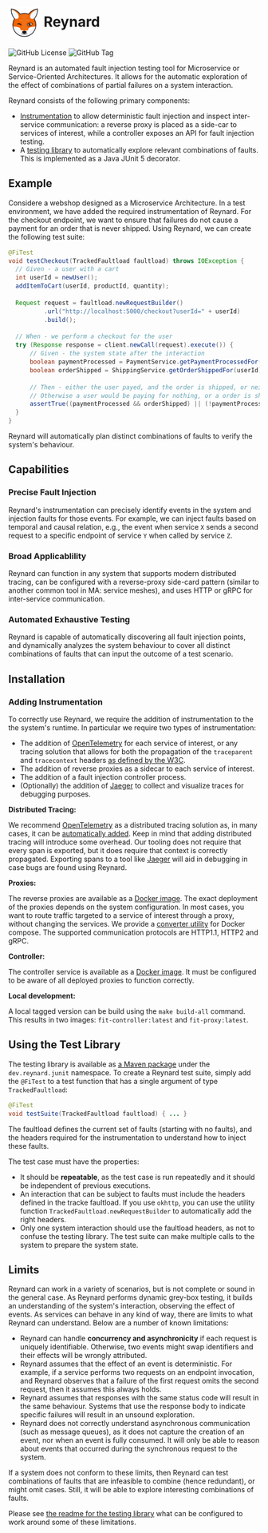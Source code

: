 # <img src="docs/images/reynard-logo.png" alt="Logo" width="64" align="center" /> Reynard

![GitHub License](https://img.shields.io/github/license/reynard-testing/reynard)
![GitHub Tag](https://img.shields.io/github/v/tag/reynard-testing/reynard)

Reynard is an automated fault injection testing tool for Microservice or Service-Oriented Architectures. It allows for the automatic exploration of the effect of combinations of partial failures on a system interaction.

Reynard consists of the following primary components:

- [Instrumentation](instrumentation/) to allow deterministic fault injection and inspect inter-service communication: a reverse proxy is placed as a side-car to services of interest, while a controller exposes an API for fault injection testing.
- A [testing library](lib/) to automatically explore relevant combinations of faults. This is implemented as a Java JUnit 5 decorator.

## Example

Considere a webshop designed as a Microservice Architecture. In a test environment, we have added the required instrumentation of Reynard. For the checkout endpoint, we want to ensure that failures do not cause a payment for an order that is never shipped. Using Reynard, we can create the following test suite:

```java
@FiTest
void testCheckout(TrackedFaultload faultload) throws IOException {
  // Given - a user with a cart
  int userId = newUser();
  addItemToCart(userId, productId, quantity);

  Request request = faultload.newRequestBuilder()
          .url("http://localhost:5000/checkout?userId=" + userId)
          .build();

  // When - we perform a checkout for the user
  try (Response response = client.newCall(request).execute()) {
      // Given - the system state after the interaction
      boolean paymentProcessed = PaymentService.getPaymentProcessedFor(userId);
      boolean orderShipped = ShippingService.getOrderShippedFor(userId);

      // Then - either the user payed, and the order is shipped, or neither ocurred
      // Otherwise a user would be paying for nothing, or a order is shipped without payment
      assertTrue((paymentProcessed && orderShipped) || (!paymentProcessed && !orderShipped));
  }
}
```

Reynard will automatically plan distinct combinations of faults to verify the system's behaviour.

## Capabilities

### Precise Fault Injection

Reynard's instrumentation can precisely identify events in the system and injection faults for those events. For example, we can inject faults based on temporal and causal relation, e.g., the event when service `X` sends a second request to a specific endpoint of service `Y` when called by service `Z`.

### Broad Applicablility

Reynard can function in any system that supports modern distributed tracing, can be configured with a reverse-proxy side-card pattern (similar to another common tool in MA: service meshes), and uses HTTP or gRPC for inter-service communication.

### Automated Exhaustive Testing

Reynard is capable of automatically discovering all fault injection points, and dynamically analyzes the system behaviour to cover all distinct combinations of faults that can input the outcome of a test scenario.

## Installation

### Adding Instrumentation

To correctly use Reynard, we require the addition of instrumentation to the the system's runtime.
In particular we require two types of instrumentation:

- The addition of [OpenTelemetry](https://opentelemetry.io/) for each service of interest, or any tracing solution that allows for both the propagation of the `traceparent` and `tracecontext` headers [as defined by the W3C](https://www.w3.org/TR/trace-context/).
- The addition of reverse proxies as a sidecar to each service of interest.
- The addition of a fault injection controller process.
- (Optionally) the addition of [Jaeger](https://www.jaegertracing.io/) to collect and visualize traces for debugging purposes.

**Distributed Tracing:**

We recommend [OpenTelemetry](https://opentelemetry.io/) as a distributed tracing solution as, in many cases, it can be [automatically added](https://opentelemetry.io/docs/zero-code/). Keep in mind that adding distributed tracing will introduce some overhead. Our tooling does not require that every span is exported, but it does require that context is correctly propagated.
Exporting spans to a tool like [Jaeger](https://www.jaegertracing.io/) will aid in debugging in case bugs are found using Reynard.

**Proxies:**

The reverse proxies are available as a [Docker image](https://hub.docker.com/r/dflipse/reynard-proxy). The exact deployment of the proxies depends on the system configuration. In most cases, you want to route traffic targeted to a service of interest through a proxy, without changing the services.
We provide a [converter utility](util/converter/) for Docker compose.
The supported communication protocols are HTTP1.1, HTTP2 and gRPC.

**Controller:**

The controller service is available as a [Docker image](https://hub.docker.com/r/dflipse/reynard-controller). It must be configured to be aware of all deployed proxies to function correctly.


**Local development:**

A local tagged version can be build using the `make build-all` command.
This results in two images: `fit-controller:latest` and `fit-proxy:latest`.

## Using the Test Library

The testing library is available as [a Maven package](https://central.sonatype.com/artifact/dev.reynard/junit) under the `dev.reynard.junit` namespace.
To create a Reynard test suite, simply add the `@FiTest` to a test function that has a single argument of type `TrackedFaultload`:

```java
@FiTest
void testSuite(TrackedFaultload faultload) { ... }
```

The faultload defines the current set of faults (starting with no faults), and the headers required for the instrumentation to understand how to inject these faults.

The test case must have the properties:

- It should be **repeatable**, as the test case is run repeatedly and it should be independent of previous executions.
- An interaction that can be subject to faults must include the headers defined in the tracke faultload. If you use `okhttp`, you can use the utility function `TrackedFaultload.newRequestBuilder` to automatically add the right headers.
- Only one system interaction should use the faultload headers, as not to confuse the testing library. The test suite can make multiple calls to the system to prepare the system state.

## Limits

Reynard can work in a variety of scenarios, but is not complete or sound in the general case. As Reynard performs dynamic grey-box testing, it builds an understanding of the system's interaction, observing the effect of events. As services can behave in any kind of way, there are limits to what Reynard can understand. Below are a number of known limitations:

- Reynard can handle **concurrency and asynchronicity** if each request is uniquely identifiable. Otherwise, two events might swap identifiers and their effects will be wrongly attributed.
- Reynard assumes that the effect of an event is deterministic. For example, if a service performs two requests on an endpoint invocation, and Reynard observes that a failure of the first request omits the second request, then it assumes this always holds.
- Reynard assumes that responses with the same status code will result in the same behaviour. Systems that use the response body to indicate specific failures will result in an unsound exploration.
- Reynard does not correctly understand asynchronous communication (such as message queues), as it does not capture the creation of an event, nor when an event is fully consumed. It will only be able to reason about events that occurred during the synchronous request to the system.

If a system does not conform to these limits, then Reynard can test combinations of faults that are infeasible to combine (hence redundant), or might omit cases. Still, it will be able to explore interesting combinations of faults.

Please see [the readme for the testing library](lib/) what can be configured to work around some of these limitations.
